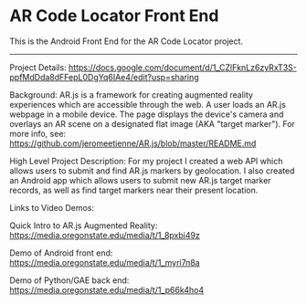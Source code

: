 # AR Code Locator Front End

This is the Android Front End for the AR Code Locator project. 

***

Project Details:
https://docs.google.com/document/d/1_CZlFknLz6zyRxT3S-ppfMdDda8dFFepL0DgYq6IAe4/edit?usp=sharing

Background:
AR.js is a framework for creating augmented reality experiences which are accessible through the web. A user loads an AR.js webpage in a mobile device. The page displays the device's camera and overlays an AR scene on a designated flat image (AKA "target marker"). For more info, see: https://github.com/jeromeetienne/AR.js/blob/master/README.md

High Level Project Description:
For my project I created a web API which allows users to submit and find AR.js markers by geolocation. I also created an Android app which allows users to submit new AR.js target marker records, as well as find target markers near their present location.

Links to Video Demos:

Quick Intro to AR.js Augmented Reality:
https://media.oregonstate.edu/media/t/1_8pxbi49z

Demo of Android front end:
https://media.oregonstate.edu/media/t/1_myri7n8a

Demo of Python/GAE back end:
https://media.oregonstate.edu/media/t/1_p66k4ho4

